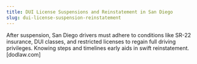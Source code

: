 ```yaml
---
title: DUI License Suspensions and Reinstatement in San Diego
slug: dui-license-suspension-reinstatement
---
```


After suspension, San Diego drivers must adhere to conditions like SR-22 insurance, DUI classes, and restricted licenses to regain full driving privileges. Knowing steps and timelines early aids in swift reinstatement.[dodlaw.com]